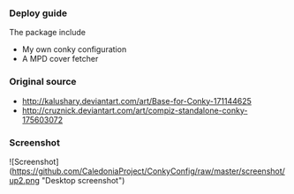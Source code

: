### Deploy guide

The package include

- My own conky configuration
- A MPD cover fetcher

### Original source

- http://kalushary.deviantart.com/art/Base-for-Conky-171144625
- http://cruznick.deviantart.com/art/compiz-standalone-conky-175603072 

### Screenshot

![Screenshot] (https://github.com/CaledoniaProject/ConkyConfig/raw/master/screenshot/up2.png "Desktop screenshot")
